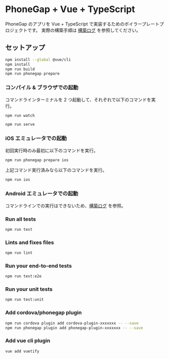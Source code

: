 # PhoneGap + Vue + TypeScript

PhoneGap のアプリを Vue + TypeScript で実装するためのボイラープレートプロジェクトです。
実際の構築手順は [構築ログ](./docs/CONSTRUCT.md) を参照してください。

## セットアップ

```bash
npm install --global @vue/cli
npm install
npm run build
npm run phonegap prepare
```

### コンパイル & ブラウザでの起動

コマンドラインターミナルを 2 つ起動して、それぞれで以下のコマンドを実行。

```bash
npm run watch
```

```bash
npm run serve
```

### iOS エミュレータでの起動

初回実行時のみ最初に以下のコマンドを実行。

```bash
npm run phonegap prepare ios
```

上記コマンド実行済みなら以下のコマンドを実行。

```bash
npm run ios
```

### Android エミュレータでの起動

コマンドラインでの実行はできないため、[構築ログ](./docs/CONSTRUCT.md) を参照。

### Run all tests

```bash
npm run test
```

### Lints and fixes files

```bash
npm run lint
```

### Run your end-to-end tests

```bash
npm run test:e2e
```

### Run your unit tests

```bash
npm run test:unit
```

### Add cordova/phonegap plugin

```bash
npm run cordova plugin add cordova-plugin-xxxxxxx -- --save
npm run phonegap plugin add phonegap-plugin-xxxxxxx -- --save
```

### Add vue cli plugin

```bash
vue add vuetify
```
